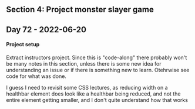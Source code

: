 ## Section 4: Project monster slayer game

## Day 72 - 2022-06-20

#### <b>Project setup</b>

Extract instructors project. Since this is "code-along" there probably won't be many notes in this section, unless there is some new idea for understanding an issue or if there is something new to learn. Otehrwise see code for what was done.

I guess I need to revisit some CSS lectures, as reducing width on a healthbar element does look like a healthbar being reduced, and not the entire element getting smaller, and I don't quite understand how that works

